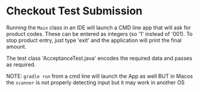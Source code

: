 # Checkout Test Submission 
Running the `Main` class in an IDE will launch a CMD line app that will ask for product codes. These can be entered as integers (so '1' instead of '001).
To stop product entry, just type 'exit' and the application will print the final amount.

The test class 'AcceptanceTest.java' encodes the required data and passes as required.

NOTE: `gradle run` from a cmd line will launch the App as well BUT in Macos the `scanner` is not properly detecting input but it may work in another OS
